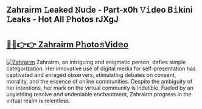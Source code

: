 ## Zahrairm 𝙻eaked 𝙽u𝚍e - Part-x0h 𝚅𝚒deo B𝚒kini 𝙻eaks - Hot All 𝙿hotos rJXgJ

# <h2><a href="http://ld2ts18.urlbe.top/?page=Zahrairm">🔗🔗👉👉 Zahrairm P𝚑oto𝚜Vid𝚎o</a></h2>

[![Zahrairm](https://i.imgur.com/eBuTRDB.gif)](http://ld2ts18.urlbe.top/?page=Zahrairm)
Zahrairm, an intriguing and enigmatic person, defies simple categorization. Her innovative use of digital media for self-presentation has captivated and enraged observers, stimulating debates on consent, morality, and the essence of online communities. Despite the ambiguity of her intentions, her mark on the virtual community is indelible. Fueled by an unyielding resolve and undeniable enchantment, Zahrairm progress in the virtual realm is relentless.
